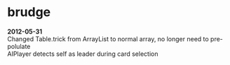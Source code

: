 brudge
======
<b>2012-05-31</b><br>
Changed Table.trick from ArrayList to normal array, no longer need to pre-polulate<br>
AIPlayer detects self as leader during card selection<br>